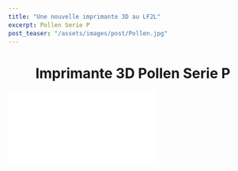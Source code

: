 ```yaml
---
title: "Une nouvelle imprimante 3D au LF2L"
excerpt: Pollen Serie P
post_teaser: "/assets/images/post/Pollen.jpg"
---
```


<center><h1>Imprimante 3D Pollen Serie P</h1></center>


![](/assets/images/post/SERIE-P-FR.pdf)  

